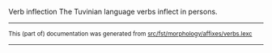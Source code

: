 Verb inflection
The Tuvinian language verbs inflect in persons.

* * *

<small>This (part of) documentation was generated from [src/fst/morphology/affixes/verbs.lexc](https://github.com/giellalt/lang-tyv/blob/main/src/fst/morphology/affixes/verbs.lexc)</small>

---

